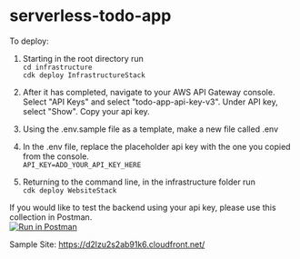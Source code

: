 # serverless-todo-app

To deploy:

1. Starting in the root directory run <br>
```cd infrastructure``` <br>
```cdk deploy InfrastructureStack```

2. After it has completed, navigate to your AWS API Gateway console.  Select "API Keys" and select "todo-app-api-key-v3".  Under API key, select "Show". Copy your api key. 
3. Using the .env.sample file as a template, make a new file called .env
4. In the .env file, replace the placeholder api key with the one you copied from the console. <br>
``` API_KEY=ADD_YOUR_API_KEY_HERE ```

5. Returning to the command line, in the infrastructure folder run  <br>
```cdk deploy WebsiteStack```

If you would like to test the backend using your api key, please use this collection in Postman. <br>
[![Run in Postman](https://run.pstmn.io/button.svg)](https://app.getpostman.com/run-collection/11280759-a52d45b0-f628-45f5-abed-0ee92a84f2f3?action=collection%2Ffork&collection-url=entityId%3D11280759-a52d45b0-f628-45f5-abed-0ee92a84f2f3%26entityType%3Dcollection%26workspaceId%3D1f01fabf-5acf-4e49-aead-1485c7c3dafc)

Sample Site: https://d2lzu2s2ab91k6.cloudfront.net/


